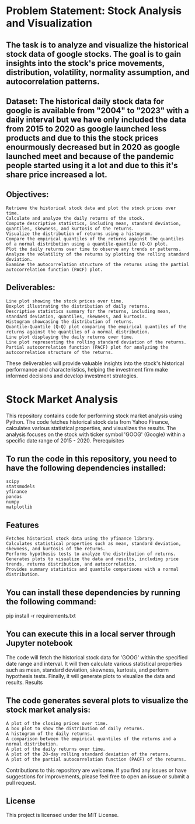 # Problem Statement: Stock Analysis and Visualization

## The task is to analyze and visualize the historical stock data of google stocks. The goal is to gain insights into the stock's price movements, distribution, volatility, normality assumption, and autocorrelation patterns.

## Dataset: The historical daily stock data for google is available from "2004" to "2023" with a daily interval but we have only included the data from 2015 to 2020 as google launched less products and due to this the stock prices enourmously decreased but in 2020 as google launched meet and because of the pandemic people started using it a lot and due to this it's share price increased a lot.

## Objectives:

    Retrieve the historical stock data and plot the stock prices over time.
    Calculate and analyze the daily returns of the stock.
    Compute descriptive statistics, including mean, standard deviation, quantiles, skewness, and kurtosis of the returns.
    Visualize the distribution of returns using a histogram.
    Compare the empirical quantiles of the returns against the quantiles of a normal distribution using a quantile-quantile (Q-Q) plot.
    Plot the daily returns over time to observe any trends or patterns.
    Analyze the volatility of the returns by plotting the rolling standard deviation.
    Examine the autocorrelation structure of the returns using the partial autocorrelation function (PACF) plot.

## Deliverables:

    Line plot showing the stock prices over time.
    Boxplot illustrating the distribution of daily returns.
    Descriptive statistics summary for the returns, including mean, standard deviation, quantiles, skewness, and kurtosis.
    Histogram showcasing the distribution of returns.
    Quantile-Quantile (Q-Q) plot comparing the empirical quantiles of the returns against the quantiles of a normal distribution.
    Line plot displaying the daily returns over time.
    Line plot representing the rolling standard deviation of the returns.
    Partial autocorrelation function (PACF) plot for analyzing the autocorrelation structure of the returns.

These deliverables will provide valuable insights into the stock's historical performance and characteristics, helping the investment firm make informed decisions and develop investment strategies.
# Stock Market Analysis

This repository contains code for performing stock market analysis using Python. The code fetches historical stock data from Yahoo Finance, calculates various statistical properties, and visualizes the results. The analysis focuses on the stock with ticker symbol 'GOOG' (Google) within a specific date range of 2015 - 2020.
Prerequisites

## To run the code in this repository, you need to have the following dependencies installed:

    scipy
    statsmodels
    yfinance
    pandas
    numpy
    matplotlib
    
 ## Features

    Fetches historical stock data using the yfinance library.
    Calculates statistical properties such as mean, standard deviation, skewness, and kurtosis of the returns.
    Performs hypothesis tests to analyze the distribution of returns.
    Generates plots to visualize the data and results, including price trends, returns distribution, and autocorrelation.
    Provides summary statistics and quantile comparisons with a normal distribution.

## You can install these dependencies by running the following command:

pip install -r requirements.txt

## You can execute this in a local server through Jupyter notebook

The code will fetch the historical stock data for 'GOOG' within the specified date range and interval. It will then calculate various statistical properties such as mean, standard deviation, skewness, kurtosis, and perform hypothesis tests. Finally, it will generate plots to visualize the data and results.
Results

## The code generates several plots to visualize the stock market analysis:

    A plot of the closing prices over time.
    A box plot to show the distribution of daily returns.
    A histogram of the daily returns.
    A comparison between the empirical quantiles of the returns and a normal distribution.
    A plot of the daily returns over time.
    A plot of the 20-day rolling standard deviation of the returns.
    A plot of the partial autocorrelation function (PACF) of the returns.

Contributions to this repository are welcome. If you find any issues or have suggestions for improvements, please feel free to open an issue or submit a pull request.
## License

This project is licensed under the MIT License.

